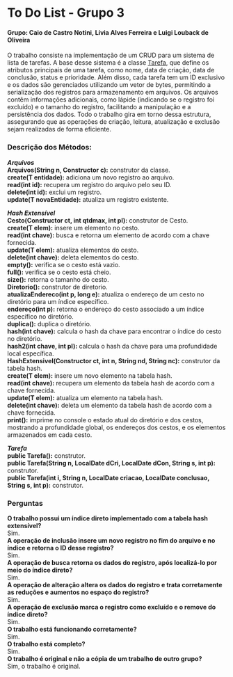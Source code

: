 
# To Do List - Grupo 3
#### Grupo: Caio de Castro Notini, Lívia Alves Ferreira e Luigi Louback de Oliveira

O trabalho consiste na implementação de um CRUD para um sistema de lista de tarefas. A base desse sistema é a classe [Tarefa](https://github.com/CaioNotini/AEDS3/blob/master/TP1/aed3/Tarefa.java), que define os atributos principais de uma tarefa, como nome, data de criação, data de conclusão, status e prioridade. Além disso, cada tarefa tem um ID exclusivo e os dados são gerenciados utilizando um vetor de bytes, permitindo a serialização dos registros para armazenamento em arquivos. Os arquivos contêm informações adicionais, como lápide (indicando se o registro foi excluído) e o tamanho do registro, facilitando a manipulação e a persistência dos dados. Todo o trabalho gira em torno dessa estrutura, assegurando que as operações de criação, leitura, atualização e exclusão sejam realizadas de forma eficiente.

### Descrição dos Métodos:
***Arquivos*** \
**Arquivos(String n, Constructor<T> c):** construtor da classe.\
**create(T entidade):** adiciona um novo registro ao arquivo. \
**read(int id):** recupera um registro do arquivo pelo seu ID. \
**delete(int id):** exclui um registro. \
**update(T novaEntidade):** atualiza um registro existente. 

***Hash Extensível*** \
**Cesto(Constructor<T> ct, int qtdmax, int pl):** construtor de Cesto. \
**create(T elem):** insere um elemento no cesto. \
**read(int chave):** busca e retorna um elemento de acordo com a chave fornecida. \
**update(T elem):** atualiza elementos do cesto. \
**delete(int chave):** deleta elementos do cesto. \
**empty():** verifica se o cesto está vazio. \
**full():** verifica se o cesto está cheio. \
**size():** retorna o tamanho do cesto.\
**Diretorio():** construtor de diretorio. \
**atualizaEndereco(int p, long e):** atualiza o endereço de um cesto no diretório para um índice específico. \
**endereço(int p):** retorna o endereço do cesto associado a um índice específico no diretório. \
**duplica():** duplica o diretório. \
**hash(int chave):** calcula o hash da chave para encontrar o índice do cesto no diretório. \
**hash2(int chave, int pl):** calcula o hash da chave para uma profundidade local específica. \
**HashExtensivel(Constructor<T> ct, int n, String nd, String nc):** construtor da tabela hash. \
**create(T elem):** insere um novo elemento na tabela hash. \
**read(int chave):** recupera um elemento da tabela hash de acordo com a chave fornecida. \
**update(T elem):** atualiza um elemento na tabela hash. \
**delete(int chave):** deleta um elemento da tabela hash de acordo com a chave fornecida. \
**print():** imprime no console o estado atual do diretório e dos cestos, mostrando a profundidade global, os endereços dos cestos, e os elementos armazenados em cada cesto.

***Tarefa*** \
**public Tarefa():** construtor. \
**public Tarefa(String n, LocalDate dCri, LocalDate dCon, String s, int p):** construtor. \
**public Tarefa(int i, String n, LocalDate criacao, LocalDate conclusao, String s, int p):** construtor.

### Perguntas
**O trabalho possui um índice direto implementado com a tabela hash extensível?** \
Sim. \
**A operação de inclusão insere um novo registro no fim do arquivo e no índice e retorna o ID desse registro?** \
Sim. \
**A operação de busca retorna os dados do registro, após localizá-lo por meio do índice direto?** \
Sim. \
**A operação de alteração altera os dados do registro e trata corretamente as reduções e aumentos no espaço do registro?** \
Sim. \
**A operação de exclusão marca o registro como excluído e o remove do índice direto?** \
Sim. \
**O trabalho está funcionando corretamente?** \
Sim. \
**O trabalho está completo?** \
Sim. \
**O trabalho é original e não a cópia de um trabalho de outro grupo?** \
Sim, o trabalho é original.
